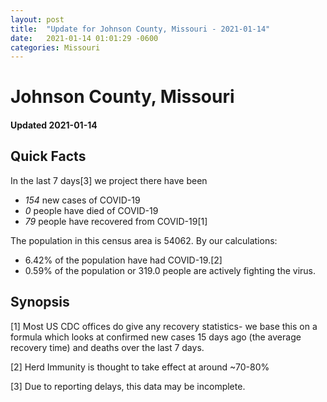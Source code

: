 ```yaml
---
layout: post
title:  "Update for Johnson County, Missouri - 2021-01-14"
date:   2021-01-14 01:01:29 -0600
categories: Missouri
---
```


# Johnson County, Missouri
#### Updated 2021-01-14

## Quick Facts

In the last 7 days[3] we project there have been
- *154* new cases of COVID-19
- *0* people have died of COVID-19
- *79* people have recovered from COVID-19[1]

The population in this census area is 54062. By our calculations:
- 6.42% of the population have had COVID-19.[2]
- 0.59% of the population or 319.0 people are actively fighting the virus.

## Synopsis




[1] Most US CDC offices do give any recovery statistics- we base this on a formula which looks at confirmed new cases
15 days ago (the average recovery time) and deaths over the last 7 days.

[2] Herd Immunity is thought to take effect at around ~70-80%

[3] Due to reporting delays, this data may be incomplete.
 
    